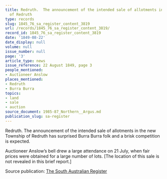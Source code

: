 ```yaml
---
title: Redruth.  The announcement of the intended sale of allotments in the new Township
  of Redruth
type: records
slug: 1845_76_sa_register_content_3819
url: /records/1845_76_sa_register_content_3819/
record_id: 1845_76_sa_register_content_3819
date: '1849-08-22'
date_display: null
volume: null
issue_number: null
page: '3'
article_type: news
issue_reference: 22 August 1849, page 3
people_mentioned:
- Auctioneer Anslow
places_mentioned:
- Redruth
- Burra Burra
topics:
- land
- sale
- auction
source_document: 1985-87_Northern__Argus.md
publication_slug: sa-register
---
```


Redruth.  The announcement of the intended sale of allotments in the new Township of Redruth has surprised Burra Burra folk and a brisk competition is expected.

Auctioneer Anslow’s bell drew a large attendance on 21 July, when fair prices were obtained for a large number of lots.  [The location of this sale is not revealed in this brief report.]

Source publication: [The South Australian Register](/publications/sa-register/)
